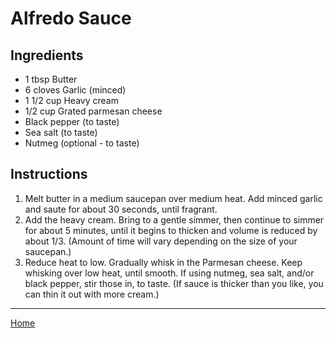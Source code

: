 # Alfredo Sauce

## Ingredients
- 1 tbsp Butter
- 6 cloves Garlic (minced)
- 1 1/2 cup Heavy cream
- 1/2 cup Grated parmesan cheese
- Black pepper (to taste)
- Sea salt (to taste)
- Nutmeg (optional - to taste)

## Instructions
1. Melt butter in a medium saucepan over medium heat. Add minced garlic and saute for about 30 seconds, until fragrant.
1. Add the heavy cream. Bring to a gentle simmer, then continue to simmer for about 5 minutes, until it begins to thicken and volume is reduced by about 1/3. (Amount of time will vary depending on the size of your saucepan.)
1. Reduce heat to low. Gradually whisk in the Parmesan cheese. Keep whisking over low heat, until smooth. If using nutmeg, sea salt, and/or black pepper, stir those in, to taste. (If sauce is thicker than you like, you can thin it out with more cream.)

---
[Home](../)